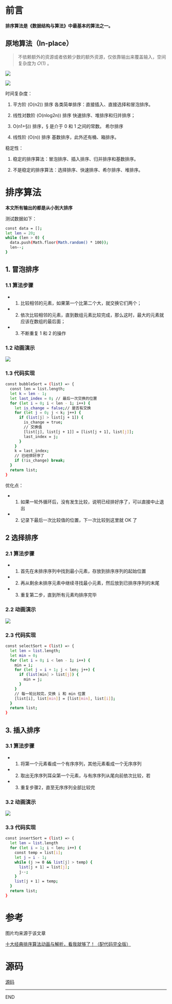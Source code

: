 # 前言

**排序算法是《数据结构与算法》中最基本的算法之一。**

## 原地算法（In-place）

> 不依赖额外的资源或者依赖少数的额外资源，仅依靠输出来覆盖输入，空间复杂度为 𝑂(1) 。

![](https://upload-images.jianshu.io/upload_images/10390288-f5548d9568dd9903.png?imageMogr2/auto-orient/strip%7CimageView2/2/w/1240)

![](https://upload-images.jianshu.io/upload_images/10390288-1b556e7f761a99af.png?imageMogr2/auto-orient/strip%7CimageView2/2/w/1240)

时间复杂度：

1. 平方阶 (O(n2)) 排序 各类简单排序：直接插入、直接选择和冒泡排序。

2. 线性对数阶 (O(nlog2n)) 排序 快速排序、堆排序和归并排序；

3. O(n1+§)) 排序，§ 是介于 0 和 1 之间的常数。 希尔排序

4. 线性阶 (O(n)) 排序 基数排序，此外还有桶、箱排序。

稳定性：

1. 稳定的排序算法：冒泡排序、插入排序、归并排序和基数排序。

2. 不是稳定的排序算法：选择排序、快速排序、希尔排序、堆排序。

# 排序算法

**本文所有输出的都是从小到大排序**

测试数据如下：

``` bash 
const data = [];
let len = 20;
while (len > 0) {
  data.push(Math.floor(Math.random() * 100));
  len--;
}
```

## 1. 冒泡排序

### 1.1 算法步骤
- 1. 比较相邻的元素，如果第一个比第二个大，就交换它们两个；
- 2. 依次比较相邻的元素，直到数组元素比较完成，那么这时，最大的元素就应该在数组的最后面；
- 3. 不断重复 1 和 2 的操作

### 1.2 动画演示

![](https://upload-images.jianshu.io/upload_images/10390288-606eef440c2cd6d9.gif?imageMogr2/auto-orient/strip)

### 1.3 代码实现

``` bash 
const bubbleSort = (list) => {
  const len = list.length;
  let k = len - 1;
  let last_index = 0; // 最后一次交换的位置
  for (let i = 0; i < len - 1; i++) {
    let is_change = false;// 是否有交换
    for (let j = 0; j < k; j++) {
      if (list[j] > list[j + 1]) {
        is_change = true;
        // 交换值
        [list[j], list[j + 1]] = [list[j + 1], list[j]];
        last_index = j;
      }
    }
    k = last_index;
    // 已经排好序了
    if (!is_change) break;
  }
  return list;
}
```

优化点：

- 1. 如果一轮外循环后，没有发生比较，说明已经排好序了，可以直接中止退出
- 2. 记录下最后一次比较值的位置，下一次比较到这里就 OK 了

## 2 选择排序

### 2.1 算法步骤

- 1. 首先在未排序序列中找到最小元素，存放到排序序列的起始位置
- 2. 再从剩余未排序元素中继续寻找最小元素，然后放到已排序序列的末尾
- 3. 重复第二步，直到所有元素均排序完毕

### 2.2 动画演示

![](https://upload-images.jianshu.io/upload_images/10390288-7c6b7a7af46ea9f1.gif?imageMogr2/auto-orient/strip)

### 2.3 代码实现

``` bash 
const selectSort = (list) => {
  let len = list.length;
  let min = 0;
  for (let i = 0; i < len - 1; i++) {
    min = i;
    for (let j = i + 1; j < len; j++) {
      if (list[min] > list[j]) {
        min = j;
      }
    }
    // 每一轮比较完，交换 i 和 min 位置
    [list[i], list[min]] = [list[min], list[i]];
  }
  return list;
}
```

## 3. 插入排序

### 3.1 算法步骤
- 1. 将第一个元素看成一个有序序列，其他元素看成一个无序序列
- 2. 取出无序序列耳朵第一个元素，与有序序列从尾向前依次比较，若 
- 3. 重复步骤2，直至无序序列全部比较完

### 3.2 动画演示

![](https://upload-images.jianshu.io/upload_images/10390288-1d786d1fa686da2d.gif?imageMogr2/auto-orient/strip)

### 3.3 代码实现

``` bash 
const insertSort = (list) => {
  let len = list.length
  for (let i = 1; i < len; i++) {
    const temp = list[i];
    let j = i - 1;
    while (j >= 0 && list[j] > temp) {
      list[j + 1] = list[j];
      j--;
    }
    list[j + 1] = temp;
  }
  return list;
}
```

# 参考

图片均来源于该文章

[十大经典排序算法动画与解析，看我就够了！（配代码完全版）](https://mp.weixin.qq.com/s/vn3KiV-ez79FmbZ36SX9lg)

# 源码

[源码](https://github.com/zhongzihao1996/my-blog/tree/master/35_JS%20%E6%8E%92%E5%BA%8F%E7%AE%97%E6%B3%95)

---

END
